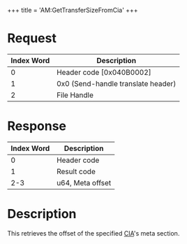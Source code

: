 +++
title = 'AM:GetTransferSizeFromCia'
+++

# Request

| Index Word | Description                        |
|------------|------------------------------------|
| 0          | Header code \[0x040B0002\]         |
| 1          | 0x0 (Send-handle translate header) |
| 2          | File Handle                        |

# Response

| Index Word | Description      |
|------------|------------------|
| 0          | Header code      |
| 1          | Result code      |
| 2-3        | u64, Meta offset |

# Description

This retrieves the offset of the specified [CIA](CIA "wikilink")'s meta
section.
